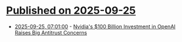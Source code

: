 # [Published on 2025-09-25](index.md)

* [2025-09-25, 07:01:00](https://soylentnews.org/article.pl?sid=25/09/24/122235&from=rss) - [Nvidia's $100 Billion Investment in OpenAI Raises Big Antitrust Concerns](https://soylentnews.org/article.pl?sid=25/09/24/122235&from=rss)
